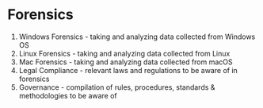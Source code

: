 # Forensics
1. Windows Forensics - taking and analyzing data collected from Windows OS
1. Linux Forensics - taking and analyzing data collected from Linux
1. Mac Forensics - taking and analyzing data collected from macOS
1. Legal Compliance - relevant laws and regulations to be aware of in forensics
1. Governance - compilation of rules, procedures, standards & methodologies to be aware of
